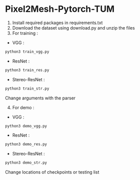 # Pixel2Mesh-Pytorch-TUM

1) Install required packages in requirements.txt
2) Download the dataset using download.py and unzip the files
3) For training : 
- VGG : 
```python
python3 train_vgg.py
```
- ResNet : 
```python
python3 train_res.py
```
- Stereo-ResNet : 
```python
python3 train_str.py
```
Change arguments with the parser 

4) For demo :
- VGG : 
```python
python3 demo_vgg.py
```
- ResNet : 
```python
python3 demo_res.py
```
- Stereo-ResNet : 
```python
python3 demo_str.py
```
Change locations of checkpoints or testing list 
